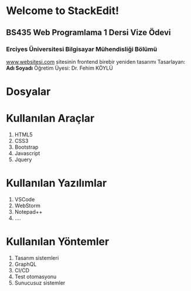 # Welcome to StackEdit!
## BS435 Web Programlama 1 Dersi Vize Ödevi
### Erciyes Üniversitesi Bilgisayar Mühendisliği Bölümü  
www.websitesi.com sitesinin frontend birebir yeniden tasarımı 
Tasarlayan: **Adı Soyadı**
Öğretim Üyesi: Dr. Fehim KÖYLÜ


# Dosyalar



# Kullanılan Araçlar

 1. HTML5
 2. CSS3
 3. Bootstrap
 4. Javascript
 5. Jquery

# Kullanılan Yazılımlar

 1. VSCode
 2. WebStorm
 3. Notepad++
 4. ....

# Kullanılan Yöntemler

 1. Tasarım sistemleri
 2. GraphQL
 3. CI/CD
 4. Test otomasyonu
 5. Sunucusuz sistemler

